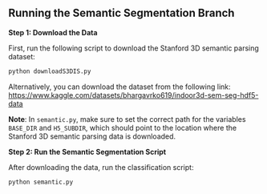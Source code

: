 
## Running the Semantic Segmentation Branch

**Step 1: Download the Data**

First, run the following script to download the Stanford 3D semantic parsing dataset:

```bash
python downloadS3DIS.py
```
Alternatively, you can download the dataset from the following link: <br>
https://www.kaggle.com/datasets/bhargavrko619/indoor3d-sem-seg-hdf5-data

**Note**: In `semantic.py`, make sure to set the correct path for the variables `BASE_DIR` and `H5_SUBDIR`, which should point to the location where the Stanford 3D semantic parsing data is downloaded.

**Step 2: Run the Semantic Segmentation Script**

After downloading the data, run the classification script:

```bash
python semantic.py
```

